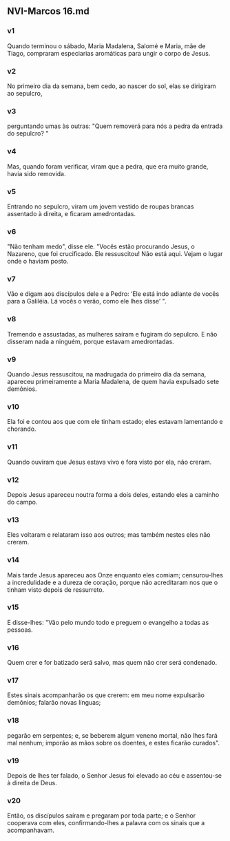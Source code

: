 ## NVI-Marcos 16.md
### v1
 Quando terminou o sábado, Maria Madalena, Salomé e Maria, mãe de Tiago, compraram especiarias aromáticas para ungir o corpo de Jesus.
### v2
 No primeiro dia da semana, bem cedo, ao nascer do sol, elas se dirigiram ao sepulcro,
### v3
 perguntando umas às outras: "Quem removerá para nós a pedra da entrada do sepulcro? "
### v4
 Mas, quando foram verificar, viram que a pedra, que era muito grande, havia sido removida.
### v5
 Entrando no sepulcro, viram um jovem vestido de roupas brancas assentado à direita, e ficaram amedrontadas.
### v6
 "Não tenham medo", disse ele. "Vocês estão procurando Jesus, o Nazareno, que foi crucificado. Ele ressuscitou! Não está aqui. Vejam o lugar onde o haviam posto.
### v7
 Vão e digam aos discípulos dele e a Pedro: ‘Ele está indo adiante de vocês para a Galiléia. Lá vocês o verão, como ele lhes disse’ ".
### v8
 Tremendo e assustadas, as mulheres saíram e fugiram do sepulcro. E não disseram nada a ninguém, porque estavam amedrontadas.
### v9
 Quando Jesus ressuscitou, na madrugada do primeiro dia da semana, apareceu primeiramente a Maria Madalena, de quem havia expulsado sete demônios.
### v10
 Ela foi e contou aos que com ele tinham estado; eles estavam lamentando e chorando.
### v11
 Quando ouviram que Jesus estava vivo e fora visto por ela, não creram.
### v12
 Depois Jesus apareceu noutra forma a dois deles, estando eles a caminho do campo.
### v13
 Eles voltaram e relataram isso aos outros; mas também nestes eles não creram.
### v14
 Mais tarde Jesus apareceu aos Onze enquanto eles comiam; censurou-lhes a incredulidade e a dureza de coração, porque não acreditaram nos que o tinham visto depois de ressurreto.
### v15
 E disse-lhes: "Vão pelo mundo todo e preguem o evangelho a todas as pessoas.
### v16
 Quem crer e for batizado será salvo, mas quem não crer será condenado.
### v17
 Estes sinais acompanharão os que crerem: em meu nome expulsarão demônios; falarão novas línguas;
### v18
 pegarão em serpentes; e, se beberem algum veneno mortal, não lhes fará mal nenhum; imporão as mãos sobre os doentes, e estes ficarão curados".
### v19
 Depois de lhes ter falado, o Senhor Jesus foi elevado ao céu e assentou-se à direita de Deus.
### v20
 Então, os discípulos saíram e pregaram por toda parte; e o Senhor cooperava com eles, confirmando-lhes a palavra com os sinais que a acompanhavam.
